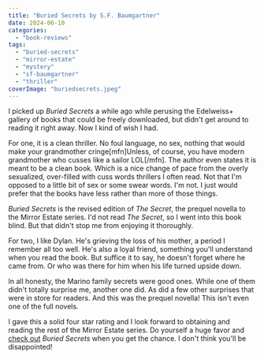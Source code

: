 ```yaml
---
title: "Buried Secrets by S.F. Baumgartner"
date: 2024-06-10
categories: 
  - "book-reviews"
tags: 
  - "buried-secrets"
  - "mirror-estate"
  - "mystery"
  - "sf-baumgartner"
  - "thriller"
coverImage: "buriedsecrets.jpeg"
---
```


I picked up _Buried Secrets_ a while ago while perusing the Edelweiss+ gallery of books that could be freely downloaded, but didn't get around to reading it right away. Now I kind of wish I had.

For one, it is a clean thriller. No foul language, no sex, nothing that would make your grandmother cringe\[mfn\]Unless, of course, you have modern grandmother who cusses like a sailor LOL\[/mfn\]. The author even states it is meant to be a clean book. Which is a nice change of pace from the overly sexualized, over-filled with cuss words thrillers I often read. Not that I'm opposed to a little bit of sex or some swear words. I'm not. I just would prefer that the books have less rather than more of those things.

_Buried Secrets_ is the revised edition of _The Secret_, the prequel novella to the Mirror Estate series. I'd not read _The Secret_, so I went into this book blind. But that didn't stop me from enjoying it thoroughly.

For two, I like Dylan. He's grieving the loss of his mother, a period I remember all too well. He's also a loyal friend, something you'll understand when you read the book. But suffice it to say, he doesn't forget where he came from. Or who was there for him when his life turned upside down.

In all honesty, the Marino family secrets were good ones. While one of them didn't totally surprise me, another one did. As did a few other surprises that were in store for readers. And this was the prequel novella! This isn't even one of the full novels.

I gave this a solid four star rating and I look forward to obtaining and reading the rest of the Mirror Estate series. Do yourself a huge favor and [check out](https://www.goodreads.com/book/show/163901257-buried-secrets) _Buried Secrets_ when you get the chance. I don't think you'll be disappointed!
